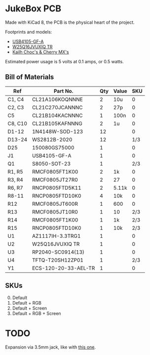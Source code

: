 # JukeBox PCB
Made with KiCad 8, the PCB is the physical heart of the project.

Footprints and models:
- [USB4105-GF-A](https://www.digikey.com/en/products/detail/gct/usb4105-gf-a/11198441)
- [W25Q16JVUXIQ TR](https://www.digikey.com/en/products/detail/winbond-electronics/W25Q16JVUXIQ-TR/15182017)
- [Kailh Choc's & Cherry MX's](https://github.com/kiswitch/kiswitch)

Estimated power usage is 5 volts at 0.1 amps, or 0.5 watts.

## Bill of Materials
| Ref     | Part No.             | Qty | Value | SKU |
|---------|----------------------|-----|-------|-----|
| C1, C4  | CL21A106KOQNNNE      | 2   | 10u   | 0   |
| C2, C3  | CL21C270JCANNNC      | 2   | 27p   | 0   |
| C5      | CL21B104KACNNNC      | 1   | 100n  | 0   |
| C8, C10 | CL21B105KAFNNNG      | 2   | 1u    | 0   |
| D1-12   | 1N4148W-SOD-123      | 12  |       | 0   |
| D13-24  | WS2812B-2020         | 12  |       | 1/3 |
| D25     | 150080GS75000        | 1   |       | 0   |
| J1      | USB4105-GF-A         | 1   |       | 0   |
| Q1      | S8050-SOT-23         | 1   |       | 2/3 |
| R1, R5  | RMCF0805FT1K00       | 2   | 1k    | 0   |
| R3, R4  | RMCF0805JT27R0       | 2   | 27    | 0   |
| R6, R7  | RNCP0805FTD5K11      | 2   | 5.11k | 0   |
| R8-11   | RNCP0805FTD10K0      | 4   | 10k   | 0   |
| R12     | RMCF0805JT600R       | 1   | 600   | 0   |
| R13     | RMCF0805JT10R0       | 1   | 10    | 2/3 |
| R14     | RMCF0805FT1K00       | 1   | 1k    | 2/3 |
| R15     | RNCP0805FTD10K0      | 1   | 10k   | 2/3 |
| U1      | AZ1117IH-3.3TRG1     | 1   |       | 0   |
| U2      | W25Q16JVUXIQ TR      | 1   |       | 0   |
| U3      | RP2040-SC0914(13)    | 1   |       | 0   |
| U4      | TFTQ-T20SH12ZP01     | 1   |       | 2/3 |
| Y1      | ECS-120-20-33-AEL-TR | 1   |       | 0   |

## SKUs
0. Default
1. Default + RGB
2. Default + Screen
3. Default + RGB + Screen

# TODO
Expansion via 3.5mm jack, like with [this one](https://www.digikey.com/en/products/detail/same-sky-formerly-cui-devices/SJ-43615TS-SMT-TR/2625170).
